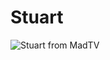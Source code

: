 # Stuart

![Stuart from MadTV](https://media0.giphy.com/media/czZlH3xg1Ul2w/giphy.gif?cid=6c09b952811227g3c0p6f02kcndisopi0z8019a9a9kab7h6&ep=v1_gifs_search&rid=giphy.gif&ct=g)
